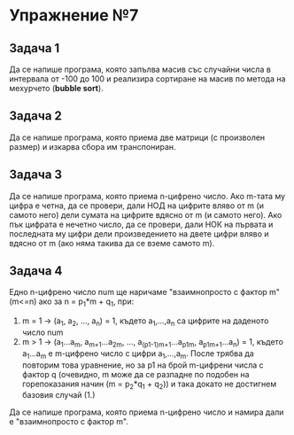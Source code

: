 # Упражнение №7

## Задача 1
Да се напише програма, която запълва масив със случайни числа в интервала от -100 до 100 и реализира сортиране на масив по метода на мехурчето (**bubble sort**).

## Задача 2
Да се напише програма, която приема две матрици (с произволен размер) и изкарва сбора им транспониран.

## Задача 3
Да се напише програма, която приема n-цифрено число. Ако m-тата му цифра е четна, да се провери, дали НОД на цифрите вляво от m (и самото него) дели сумата на цифрите вдясно от m (и самото него). Ако пък цифрата е нечетно число, да се провери, дали НОК на първата и последната му цифри дели произведението на двете цифри вляво и вдясно от m (ако няма такива да се вземе самото m).

## Задача 4
Едно n-цифрено число num ще наричаме "взаимнопросто с фактор m" (m<=n) ако за n = p<sub>1</sub>\*m + q<sub>1</sub>, при: 
  1. m = 1 -> (a<sub>1</sub>, a<sub>2</sub>, ..., a<sub>n</sub>) = 1, където a<sub>1</sub>,...,a<sub>n</sub> са цифрите на даденото число num
  2. m > 1 -> (a<sub>1</sub>...a<sub>m</sub>, a<sub>m+1</sub>...a<sub>2m</sub>, ..., a<sub>(p1-1)m+1</sub>...a<sub>p1m</sub>, a<sub>p1m+1</sub>...a<sub>n</sub>) = 1, където a<sub>1</sub>...a<sub>m</sub> е m-цифрено число с цифри a<sub>1</sub>,...,a<sub>m</sub>. После трябва 
да повторим това уравнение, но за p1 на брой m-цифрени числа с фактор q (очевидно, m може да се разпадне по подобен на горепоказания начин (m = p<sub>2</sub>\*q<sub>1</sub> + q<sub>2</sub>))
и така докато не достигнем базовия случай (1.)

Да се напише програма, която приема n-цифрено число и намира дали е "взаимнопросто с фактор m".
